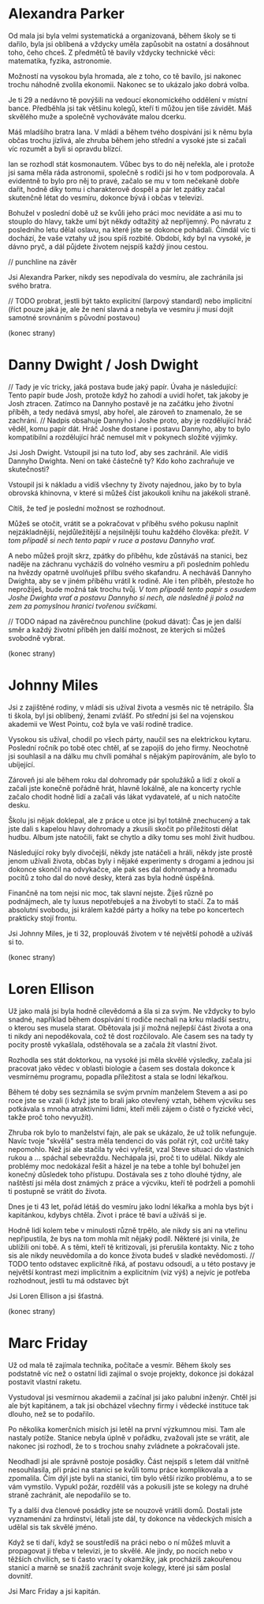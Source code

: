 # Alexandra Parker

Od mala jsi byla velmi systematická a organizovaná, během školy se ti dařilo, byla jsi oblíbená a vždycky uměla zapůsobit na ostatní a dosáhnout toho, čeho chceš. Z předmětů tě bavily vždycky technické věci: matematika, fyzika, astronomie.

Možností na vysokou byla hromada, ale z toho, co tě bavilo, jsi nakonec trochu náhodně zvolila ekonomii. Nakonec se to ukázalo jako dobrá volba.

Je ti 29 a nedávno tě povýšili na vedoucí ekonomického oddělení v místní bance. Předběhla jsi tak většinu kolegů, kteří ti můžou jen tiše závidět. Máš skvělého muže a společně vychováváte malou dcerku.

Máš mladšího bratra Iana. V mládí a během tvého dospívání jsi k němu byla občas trochu jízlivá, ale zhruba během jeho střední a vysoké jste si začali víc rozumět a byli si opravdu blízcí.

Ian se rozhodl stát kosmonautem. Vůbec bys to do něj neřekla, ale i protože jsi sama měla ráda astronomii, společně s rodiči jsi ho v tom podporovala. A evidentně to bylo pro něj to pravé, začalo se mu v tom nečekaně dobře dařit, hodně díky tomu i charakterově dospěl a pár let zpátky začal skutenčně létat do vesmíru, dokonce bývá i občas v televizi.

Bohužel v poslední době už se kvůli jeho práci moc nevídáte a asi mu to stouplo do hlavy, takže umí být někdy odtažitý až nepříjemný. Po návratu z posledního letu dělal oslavu, na které jste se dokonce pohádali. Čímdál víc ti dochází, že vaše vztahy už jsou spíš rozbité. Období, kdy byl na vysoké, je dávno pryč, a dál půjdete životem nejspíš každý jinou cestou.

// punchline na závěr

Jsi Alexandra Parker, nikdy ses nepodívala do vesmíru, ale zachránila jsi svého bratra.

// TODO probrat, jestli být takto explicitní (larpový standard) nebo implicitní (říct pouze jaká je, ale že není slavná a nebyla ve vesmíru jí musí dojít samotné srovnáním s původní postavou)

(konec strany)

# Danny Dwight / Josh Dwight

// Tady je víc tricky, jaká postava bude jaký papír. Úvaha je následující: Tento papír bude Josh, protože když ho zahodí a uvidí hořet, tak jakoby je Josh ztracen. Zatímco na Dannyho postavě je na začátku jeho životní příběh, a tedy nedává smysl, aby hořel, ale zároveň to znamenalo, že se zachrání.
// Nadpis obsahuje Dannyho i Joshe proto, aby je rozdělující hráč věděl, komu papír dát. Hráč Joshe dostane i postavu Dannyho, aby to bylo kompatibilní a rozdělující hráč nemusel mít v pokynech složité výjimky.

Jsi Josh Dwight. Vstoupil jsi na tuto loď, aby ses zachránil. Ale vidíš Dannyho Dwighta. Není on také částečně ty? Kdo koho zachraňuje ve skutečnosti?

Vstoupil jsi k nákladu a vidíš všechny ty životy najednou, jako by to byla obrovská khinovna, v které si můžeš číst jakoukoli knihu na jakékoli straně.

Cítíš, že teď je poslední možnost se rozhodnout.

Můžeš se otočit, vrátit se a pokračovat v příběhu svého pokusu naplnit nejzákladnější, nejdůležitější a nejsilnější touhu každého člověka: přežít. _V tom případě si nech tento papír v ruce a postavu Dannyho vrať._

A nebo můžeš projít skrz, zpátky do příběhu, kde zůstáváš na stanici, bez naděje na záchranu vycházíš do volného vesmíru a při posledním pohledu na hvězdy opatrně uvolňuješ přilbu svého skafandru. A necháváš Dannyho Dwighta,  aby se v jiném příběhu vrátil k rodině. Ale i ten příběh, přestože ho neprožiješ, bude možná tak trochu tvůj. _V tom případě tento papír s osudem Joshe Dwighta vrať a postavu Dannyho si nech, ale následně ji polož na zem za pomyslnou hranici tvořenou svíčkami._

// TODO nápad na závěrečnou punchline (pokud dávat): Čas je jen další směr a každý životní příběh jen další možnost, ze kterých si můžeš svobodně vybrat.

(konec strany)

# Johnny Miles

Jsi z zajištěné rodiny, v mládí sis užíval života a vesměs nic tě netrápilo. Šla ti škola, byl jsi oblíbený, ženami zvlášť. Po střední jsi šel na vojenskou akademii ve West Pointu, což byla ve vaší rodině tradice.

Vysokou sis užíval, chodil po všech párty, naučil ses na elektrickou kytaru. Poslední ročník po tobě otec chtěl, ať se zapojíš do jeho firmy. Neochotně jsi souhlasil a na dálku mu chvíli pomáhal s nějakým papírováním, ale bylo to ubíjející.

Zároveň jsi ale během roku dal dohromady pár spolužáků a lidí z okolí a začali jste konečně pořádně hrát, hlavně lokálně, ale na koncerty rychle začalo chodit hodně lidí a začali vás lákat vydavatelé, ať u nich natočíte desku.

Školu jsi nějak doklepal, ale z práce u otce jsi byl totálně znechucený a tak jste dali s kapelou hlavy dohromady a zkusili skočit po příležitosti dělat hudbu. Album jste natočili, fakt se chytlo a díky tomu ses mohl živit hudbou.

Následující roky byly divočejší, někdy jste natáčeli a hráli, někdy jste prostě jenom užívali života, občas byly i nějaké experimenty s drogami a jednou jsi dokonce skončil na odvykačce, ale pak ses dal dohromady a hromadu pocitů z toho dal do nové desky, která zas byla hodně úspěšná.

Finančně na tom nejsi nic moc, tak slavní nejste. Žiješ různě po podnájmech, ale ty luxus nepotřebuješ a na živobytí to stačí. Za to máš absolutní svobodu, jsi králem každé párty a holky na tebe po koncertech prakticky stojí frontu.

Jsi Johnny Miles, je ti 32, proplouváš životem v té největší pohodě a užíváš si to.

(konec strany)

# Loren Ellison

Už jako malá jsi byla hodně cílevědomá a šla si za svým. Ne vždycky to bylo snadné, například během dospívání ti rodiče nechali na krku mladší sestru, o kterou ses musela starat. Obětovala jsi jí možná nejlepší část života a ona ti nikdy ani nepoděkovala, což tě dost rozčilovalo. Ale časem ses na tady ty pocity prostě vykašlala, odstěhovala se a začala žít vlastní život.

Rozhodla ses stát doktorkou, na vysoké jsi měla skvělé výsledky, začala jsi pracovat jako vědec v oblasti biologie a časem ses dostala dokonce k vesmírnému programu, popadla příležitost a stala se lodní lékařkou.

Během té doby ses seznámila se svým prvním manželem Stevem a asi po roce jste se vzali (i když jste to brali jako otevřený vztah, během výcviku ses potkávala s mnoha atraktivními lidmi, kteří měli zájem o čistě o fyzické věci, takže proč toho nevyužít).

Zhruba rok bylo to manželství fajn, ale pak se ukázalo, že už tolik nefunguje. Navíc tvoje "skvělá" sestra měla tendenci do vás pořát rýt, což určitě taky nepomohlo. Než jsi ale stačila ty věci vyřešit, vzal Steve situaci do vlastních rukou a ... spáchal sebevraždu. Nechápala jsi, proč ti to udělal. Nikdy ale problémy moc nedokázal řešit a házel je na tebe a tohle byl bohužel jen konečný důsledek toho přístupu. Dostávala ses z toho dlouhé týdny, ale naštěstí jsi měla dost známých z práce a výcviku, kteří tě podrželi a pomohli ti postupně se vrátit do života.

Dnes je ti 43 let, pořád létáš do vesmíru jako lodní lékařka a mohla bys být i kapitánkou, kdybys chtěla. Život i práce tě baví a užíváš si je.

Hodně lidí kolem tebe v minulosti různě trpělo, ale nikdy sis ani na vteřinu nepřipustila, že bys na tom mohla mít nějaký podíl. Některé jsi vinila, že ublížili oni tobě. A s těmi, kteří tě kritizovali, jsi přerušila kontakty. Nic z toho sis ale nikdy neuvědomila a do konce života budeš v sladké nevědomosti. // TODO tento odstavec explicitně říká, ať postavu odsoudí, a u této postavy je největší kontrast mezi implicitním a explicitním (viz výš) a nejvíc je potřeba rozhodnout, jestli tu má odstavec být

Jsi Loren Ellison a jsi šťastná.

(konec strany)

# Marc Friday

Už od mala tě zajímala technika, počítače a vesmír. Během školy ses podstatně víc než o ostatní lidi zajímal o svoje projekty, dokonce jsi dokázal postavit vlastní raketu.

Vystudoval jsi vesmírnou akademii a začínal jsi jako palubní inženýr. Chtěl jsi ale být kapitánem, a tak jsi obcházel všechny firmy i vědecké instituce tak dlouho, než se to podařilo.

Po několika komerčních misích jsi letěl na první výzkumnou misi. Tam ale nastaly potíže. Stanice nebyla úplně v pořádku, zvažovali jste se vrátit, ale nakonec jsi rozhodl, že to s trochou snahy zvládnete a pokračovali jste.

Neodhadl jsi ale správně postoje posádky. Část nejspíš s letem dál vnitřně nesouhlasila, při práci na stanici se kvůli tomu práce komplikovala a zpomalila. Čím dýl jste byli na stanici, tím bylo větší riziko problému, a to se vám vymstilo. Vypukl požár, rozdělil vás a pokusili jste se kolegy na druhé straně zachránit, ale nepodařilo se to.

Ty a další dva členové posádky jste se nouzově vrátili domů. Dostali jste vyznamenání za hrdinství, létali jste dál, ty dokonce na vědeckých misích a udělal sis tak skvělé jméno.

Když se ti daří, když se soustředíš na práci nebo o ní můžeš mluvit a propagovat ji třeba v televizi, je to skvělé. Ale jindy, po nocích nebo v těžších chvílích, se ti často vrací ty okamžiky, jak procházíš zakouřenou stanicí a marně se snažíš zachránit svoje kolegy, které jsi sám poslal dovnitř.

Jsi Marc Friday a jsi kapitán.
